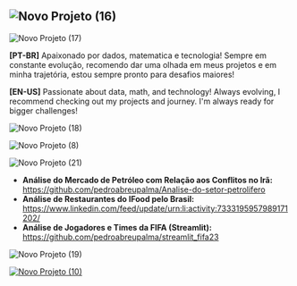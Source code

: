 ## ![Novo Projeto (16)](https://github.com/user-attachments/assets/0d3a2835-ee3c-4d29-9d7f-ceb4830f5280)


![Novo Projeto (17)](https://github.com/user-attachments/assets/2b79a21c-ff1c-4384-a498-f926aa69b003)

**[PT-BR]** Apaixonado por dados, matematica e tecnologia! Sempre em constante evolução, recomendo dar uma olhada em meus projetos e em minha trajetória, estou sempre pronto para desafios maiores!

**[EN-US]** Passionate about data, math, and technology! Always evolving, I recommend checking out my projects and journey. I'm always ready for bigger challenges!

![Novo Projeto (18)](https://github.com/user-attachments/assets/93e66795-ee89-4042-b8b2-c6fa5130e02a)


![Novo Projeto (8)](https://github.com/user-attachments/assets/d4c350cb-06b0-43b3-a8a4-d784ddf4f924)


![Novo Projeto (21)](https://github.com/user-attachments/assets/a0f117e8-f453-48df-9fab-9c1ab459fb63)
- **Análise do Mercado de Petróleo com Relação aos Conflitos no Irã:** https://github.com/pedroabreupalma/Analise-do-setor-petrolifero
- **Análise de Restaurantes do IFood pelo Brasil:** https://www.linkedin.com/feed/update/urn:li:activity:7333195957989171202/
- **Análise de Jogadores e Times da FIFA (Streamlit):** https://github.com/pedroabreupalma/streamlit_fifa23


![Novo Projeto (19)](https://github.com/user-attachments/assets/888f643e-78c3-4866-bbb7-eb72b983331a)


[![Novo Projeto (10)](https://github.com/user-attachments/assets/fde6e512-20d5-4b1b-85ea-b5f5464c968e)](https://www.linkedin.com/in/pedro-de-abreu-palma-28b779249/)

